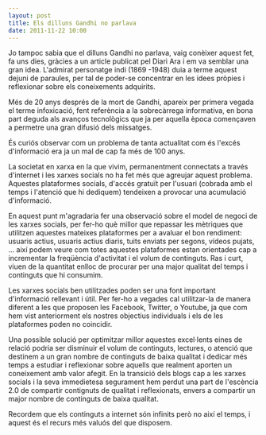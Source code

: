 ```yaml
---
layout: post
title: Els dilluns Gandhi no parlava
date: 2011-11-22 10:00
---
```

Jo tampoc sabia que el dilluns Gandhi no parlava, vaig conèixer aquest fet, fa uns dies, gràcies a un article publicat pel Diari Ara i em va semblar una gran idea. L'admirat personatge indi (1869 -1948) duia a terme aquest dejuni de paraules, per tal de poder-se concentrar en les idees pròpies i reflexionar sobre els coneixements adquirits.

Més de 20 anys després de la mort de Gandhi, apareix per primera vegada el terme infoxicació, fent referència a la sobrecàrrega informativa, en bona part deguda als avanços tecnològics que ja per aquella època començaven a permetre una gran difusió dels missatges.

És curiós observar com un problema de tanta actualitat com és l'excés d'informació era ja un mal de cap fa més de 100 anys.

La societat en xarxa en la que vivim, permanentment connectats a través d'internet i les xarxes socials no ha fet més que agreujar aquest problema. Aquestes plataformes socials, d'accés gratuït per l'usuari (cobrada amb el temps i l'atenció que hi dediquem) tendeixen a provocar una acumulació d'informació.

En aquest punt m'agradaria fer una observació sobre el model de negoci de les xarxes socials, per fer-ho què millor que repassar les mètriques que utilitzen aquestes mateixes plataformes per a avaluar el bon rendiment: usuaris actius, usuaris actius diaris, tuits enviats per segons, vídeos pujats, ... així podem veure com totes aquestes plataformes estan orientades cap a incrementar la freqüència d'activitat i el volum de continguts. Ras i curt, viuen de la quantitat enlloc de procurar per una major qualitat del temps i continguts que hi consumim.

Les xarxes socials ben utilitzades poden ser una font important d'informació rellevant i útil. Per fer-ho a vegades cal utilitzar-la de manera diferent a les que proposen les Facebook, Twitter, o Youtube, ja que com hem vist anteriorment els nostres objectius individuals i els de les plataformes poden no coincidir.

Una possible solució per optimitzar millor aquestes excel·lents eines de relació podria ser disminuir el volum de continguts, lectures, o atenció que destinem a un gran nombre de continguts de baixa qualitat i dedicar més temps a estudiar i reflexionar sobre aquells que realment aporten un coneixement amb valor afegit. En la transició dels blogs cap a les xarxes socials i la seva immedietesa segurament hem perdut una part de l'escència 2.0 de compartir contignuts de qualitat i reflexionats, envers a compartir un major nombre de continguts de baixa qualitat.

Recordem que els continguts a internet són infinits però no així el temps, i aquest és el recurs més valuós del que disposem.
